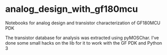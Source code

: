 # analog_design_with_gf180mcu

Notebooks for analog design and transistor characterization of GF180MCU PDK

The transistor database for analysis was extracted using pyMOSChar. I've done some small hacks on the lib for it to work with the GF PDK and Python 3

